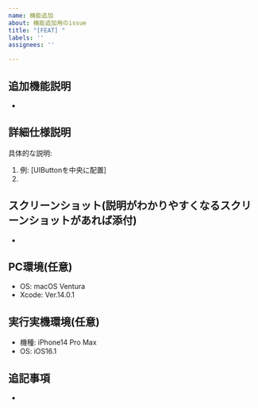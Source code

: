 ```yaml
---
name: 機能追加
about: 機能追加用のissue
title: "[FEAT] "
labels: ''
assignees: ''

---
```


## 追加機能説明
- 

## 詳細仕様説明
具体的な説明:
1. 例: [UIButtonを中央に配置]
1. 

## スクリーンショット(説明がわかりやすくなるスクリーンショットがあれば添付)
- 

## PC環境(任意)
 - OS: macOS Ventura
 - Xcode: Ver.14.0.1

## 実行実機環境(任意)
 - 機種: iPhone14 Pro Max
 - OS: iOS16.1

## 追記事項
-